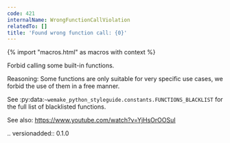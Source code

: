 ```yaml
---
code: 421
internalName: WrongFunctionCallViolation
relatedTo: []
title: 'Found wrong function call: {0}'
---
```


{% import "macros.html" as macros with context %}

Forbid calling some built-in functions.

Reasoning: Some functions are only suitable for very specific use cases,
we forbid the use of them in a free manner.

See :py:data:`~wemake_python_styleguide.constants.FUNCTIONS_BLACKLIST`
for the full list of blacklisted functions.

See also: https://www.youtube.com/watch?v=YjHsOrOOSuI

.. versionadded:: 0.1.0